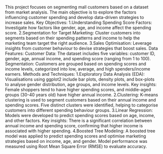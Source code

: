 This project focuses on segmenting mall customers based on a dataset from market analysis. The main objective is to explore the factors influencing customer spending and develop data-driven strategies to increase sales.
Key Objectives:
1.Understanding Spending Score Factors: Investigate how factors like gender, age, and income affect the spending score.
2.Segmentation for Target Marketing: Cluster customers into segments based on their spending patterns and income to help the marketing team target the right audience.
3.Sales Optimisation: Leverage insights from customer behaviour to devise strategies that boost sales.
Data Features:
Customer Data: The dataset includes five variables: customer ID, gender, age, annual income, and spending score (ranging from 1 to 100).
Segmentation: Customers are grouped based on spending scores and income levels, categorized into low, average, and high spenders/income earners.
Methods and Techniques:
1.Exploratory Data Analysis (EDA):
Visualisations using ggplot2 include bar plots, density plots, and box-plots to analyse gender distribution, age groups, and income levels.
Key insights: Female shoppers tend to have higher spending scores, and middle-aged groups (30-40 years old) have higher annual income.
2.Clustering:
K-means clustering is used to segment customers based on their annual income and spending scores. Five distinct clusters were identified, helping to categorise customers into different spending behaviour groups.
3.Linear Regression:
Models were developed to predict spending scores based on age, income, and other factors.
Key insights: There is a significant correlation between annual income and spending score, confirming that higher income is associated with higher spending.
4.Boosted Tree Modeling:
A boosted tree model was applied to predict spending scores and optimise marketing strategies based on income, age, and gender. Model performance was measured using Root Mean Square Error (RMSE) to evaluate accuracy.
